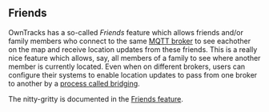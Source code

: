 ## Friends

OwnTracks has a so-called _Friends_ feature which allows friends and/or family members who connect to the same [MQTT broker](broker.md) to see eachother on the map and receive location updates from these friends. This is a really nice feature which allows, say, all members of a family to see where another member is currently located. Even when on different brokers, users can configure their systems to enable location updates to pass from one broker to another by a [process called bridging](bridge.md).

The nitty-gritty is documented in the [Friends feature](../features/friends.md).
